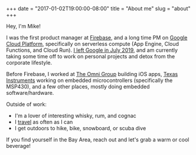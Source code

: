 +++
date = "2017-01-02T19:00:00-08:00"
title = "About me"
slug = "about"
+++

Hey, I'm Mike!

I was the first product manager at [Firebase](https://firebase.google.com/),
and a long time PM on [Google Cloud Platform](https://cloud.google.com/),
specifically on serverless compute (App Engine, Cloud Functions, and Cloud Run).
[I left Google in July 2019](/blog/2019/08/07/why-i-left-google), and am
currently taking some time off to work on personal projects and detox from
the corporate lifestyle.

Before Firebase, I worked at [The Omni Group](https://www.omnigroup.com/)
building iOS apps, [Texas Instruments](http://www.ti.com/) working on embedded
microcontrollers (specifically the MSP430), and a few other places, mostly
doing embedded software/hardware.

Outside of work:

- I'm a lover of interesting whisky, rum, and cognac
- I [travel](/travel) as often as I can
- I get outdoors to hike, bike, snowboard, or scuba dive

If you find yourself in the Bay Area, reach out and let's grab a warm
or cool beverage!
